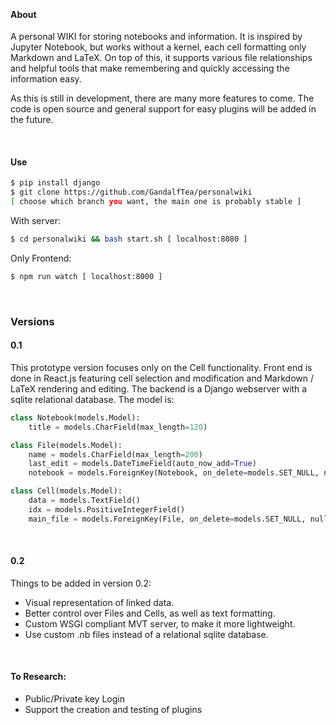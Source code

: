
&nbsp;

#### About
A personal WIKI for storing notebooks and information. It is inspired by Jupyter Notebook, but works without a kernel, each cell formatting only Markdown and LaTeX. On top of this, it supports various file relationships and helpful tools that make remembering and quickly accessing the information easy. 

As this is still in development, there are many more features to come. The code is open source and general support for easy plugins will be added in the future.

&nbsp;

#### Use

```bash
$ pip install django
$ git clone https://github.com/GandalfTea/personalwiki 
[ choose which branch you want, the main one is probably stable ]
```

With server:
```bash
$ cd personalwiki && bash start.sh [ localhost:8080 ]
```

Only Frontend:
```bash
$ npm run watch [ localhost:8000 ]
```

&nbsp;


### Versions

#### 0.1
This prototype version focuses only on the Cell functionality. Front end is done in React.js featuring cell selection and modification and Markdown / LaTeX rendering and editing. The backend is a Django webserver with a sqlite relational database. The model is:

```python
class Notebook(models.Model):
    title = models.CharField(max_length=120)

class File(models.Model):
    name = models.CharField(max_length=200)
    last_edit = models.DateTimeField(auto_now_add=True)
    notebook = models.ForeignKey(Notebook, on_delete=models.SET_NULL, null=True, blank=True)

class Cell(models.Model):
    data = models.TextField()
    idx = models.PositiveIntegerField()
    main_file = models.ForeignKey(File, on_delete=models.SET_NULL, null=True, blank=True)
```

&nbsp;

#### 0.2
Things to be added in version 0.2:
* Visual representation of linked data.
* Better control over Files and Cells, as well as text formatting.
* Custom WSGI compliant MVT server, to make it more lightweight.
* Use custom .nb files instead of a relational sqlite database.

&nbsp;

#### To Research:

* Public/Private key Login
* Support the creation and testing of plugins
